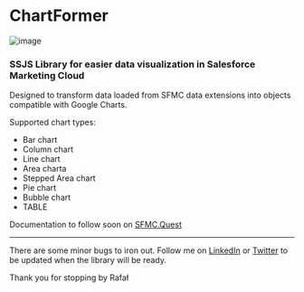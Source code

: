 # ChartFormer
![image](https://user-images.githubusercontent.com/20286791/182715717-b0a81835-acf0-4e6f-87d6-71c11f4b04c0.png)

### SSJS Library for easier data visualization in Salesforce Marketing Cloud
Designed to transform data loaded from SFMC data extensions into objects compatible with Google Charts.

Supported chart types:
- Bar chart
- Column chart
- Line chart
- Area charta
- Stepped Area chart
- Pie chart
- Bubble chart
- TABLE

Documentation to follow soon on [SFMC.Quest](https://sfmc.quest)

---

There are some minor bugs to iron out. Follow me on [LinkedIn](https://www.linkedin.com/in/rafal-wolsztyniak/) or [Twitter](https://twitter.com/HelloRafal) to be updated when the library will be ready.

Thank you for stopping by
Rafał
